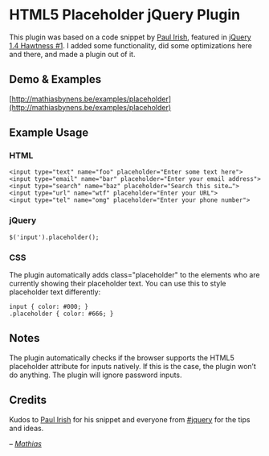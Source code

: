 # HTML5 Placeholder jQuery Plugin

This plugin was based on a code snippet by [Paul Irish](http://paulirish.com/), featured in [jQuery 1.4 Hawtness #1](http://jquery14.com/day-05/jquery-1-4-hawtness-1-with-paul-irish). I added some functionality, did some optimizations here and there, and made a plugin out of it.

## Demo & Examples

[http://mathiasbynens.be/examples/placeholder](http://mathiasbynens.be/examples/placeholder)

## Example Usage

### HTML

    <input type="text" name="foo" placeholder="Enter some text here">
    <input type="email" name="bar" placeholder="Enter your email address">
    <input type="search" name="baz" placeholder="Search this site…">
    <input type="url" name="wtf" placeholder="Enter your URL">
    <input type="tel" name="omg" placeholder="Enter your phone number">

### jQuery

    $('input').placeholder();

### CSS

The plugin automatically adds class="placeholder" to the elements who are currently showing their placeholder text. You can use this to style placeholder text differently:

    input { color: #000; }
    .placeholder { color: #666; }

## Notes

The plugin automatically checks if the browser supports the HTML5 placeholder attribute for inputs natively. If this is the case, the plugin won’t do anything.
The plugin will ignore password inputs.

## Credits

Kudos to [Paul Irish](http://paulirish.com/) for his snippet and everyone from [#jquery](http://webchat.freenode.net/?channels=jquery) for the tips and ideas.

_– [Mathias](http://mathiasbynens.be/)_